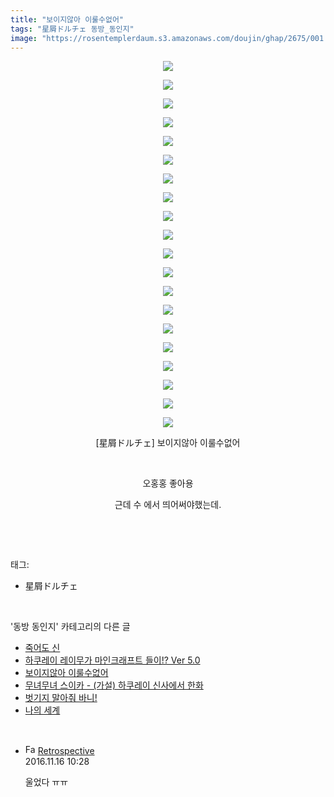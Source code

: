 ```yaml
---
title: "보이지않아 이룰수없어"
tags: "星屑ドルチェ 동방_동인지"
image: "https://rosentemplerdaum.s3.amazonaws.com/doujin/ghap/2675/001.jpg"
---
```

<div class="article">
<p style="text-align: center; clear: none; float: none;"><img src="{{ site.imgserver10 }}/ghap/2675/001.jpg"/></p>
<p style="text-align: center; clear: none; float: none;"><img src="{{ site.imgserver10 }}/ghap/2675/002.jpg"/></p>
<p style="text-align: center; clear: none; float: none;"><img src="{{ site.imgserver10 }}/ghap/2675/003.jpg"/></p>
<p style="text-align: center; clear: none; float: none;"><img src="{{ site.imgserver10 }}/ghap/2675/004.jpg"/></p>
<p style="text-align: center; clear: none; float: none;"><img src="{{ site.imgserver10 }}/ghap/2675/005.jpg"/></p>
<p style="text-align: center; clear: none; float: none;"><img src="{{ site.imgserver10 }}/ghap/2675/006.jpg"/></p>
<p style="text-align: center; clear: none; float: none;"><img src="{{ site.imgserver10 }}/ghap/2675/007.jpg"/></p>
<p style="text-align: center; clear: none; float: none;"><img src="{{ site.imgserver10 }}/ghap/2675/008.jpg"/></p>
<p style="text-align: center; clear: none; float: none;"><img src="{{ site.imgserver10 }}/ghap/2675/009.jpg"/></p>
<p style="text-align: center; clear: none; float: none;"><img src="{{ site.imgserver10 }}/ghap/2675/010.jpg"/></p>
<p style="text-align: center; clear: none; float: none;"><img src="{{ site.imgserver10 }}/ghap/2675/011.jpg"/></p>
<p style="text-align: center; clear: none; float: none;"><img src="{{ site.imgserver10 }}/ghap/2675/012.jpg"/></p>
<p style="text-align: center; clear: none; float: none;"><img src="{{ site.imgserver10 }}/ghap/2675/013.jpg"/></p>
<p style="text-align: center; clear: none; float: none;"><img src="{{ site.imgserver10 }}/ghap/2675/014.jpg"/></p>
<p style="text-align: center; clear: none; float: none;"><img src="{{ site.imgserver10 }}/ghap/2675/015.jpg"/></p>
<p style="text-align: center; clear: none; float: none;"><img src="{{ site.imgserver10 }}/ghap/2675/016.jpg"/></p>
<p style="text-align: center; clear: none; float: none;"><img src="{{ site.imgserver10 }}/ghap/2675/017.jpg"/></p>
<p style="text-align: center; clear: none; float: none;"><img src="{{ site.imgserver10 }}/ghap/2675/018.jpg"/></p>
<p style="text-align: center; clear: none; float: none;"><img src="{{ site.imgserver10 }}/ghap/2675/019.jpg"/></p>
<p style="text-align: center; clear: none; float: none;"><img src="{{ site.imgserver10 }}/ghap/2675/020.jpg"/></p>
<p style="text-align: center; clear: none; float: none;">[星屑ドルチェ] 보이지않아 이룰수없어</p>
<p style="text-align: center; clear: none; float: none;"><br/></p>
<p style="text-align: center; clear: none; float: none;">오홍홍 좋아용</p>
<p style="text-align: center; clear: none; float: none;">근데 수 에서 띄어써야했는데.</p>
<p><br/></p>
</div><br/>
<div class="tagTrail">
<p>태그: </p>
<ul>
<li>星屑ドルチェ</li>
</ul>
</div><br/>
<div class="another">
<p>'동방 동인지' 카테고리의 다른 글</p>
<ul>
<li><a href="/ghap_2677">죽어도 신</a></li>
<li><a href="/ghap_2676">하쿠레이 레이무가 마인크래프트 들이!? Ver 5.0</a></li>
<li><a href="/ghap_2675">보이지않아 이룰수없어</a></li>
<li><a href="/ghap_2674">무녀무녀 스이카 - (가설) 하쿠레이 신사에서 한화</a></li>
<li><a href="/ghap_2673">벗기지 말아줘 바니!</a></li>
<li><a href="/ghap_2672">나의 세계</a></li>
</ul>
</div><br/>
<div class="cb_module cb_fluid">
<div class="cb_wrt cb_profile">
<div class="comment">
<ul>
<li class="cb_thumb_off" id="comment14850567">
<div class="cb_comment_area">
<div class="cb_info_area">
<div class="cb_section">
<span class="cb_nick_name"><img alt="Favicon of http://retropective53.tistory.com" height="16" onerror="this.onerror=null;this.parentNode.removeChild(this)" src="http://retropective53.tistory.com/favicon.ico" width="16"/> <a href="http://retropective53.tistory.com" onclick="return openLinkInNewWindow(this)">Retrospective</a></span>
</div>
<div class="cb_section">
<span class="cb_date">2016.11.16 10:28 </span>
</div>
</div>
<div class="cb_dsc_comment">
<p class="cb_dsc">
											울었다 ㅠㅠ
										</p>
</div>
</div></li>
</ul>
</div>
</div><!-- commentList close -->
</div><br/>
